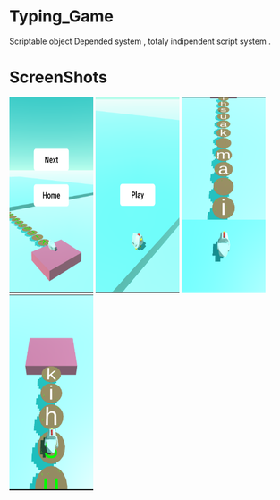 # Typing_Game
Scriptable object Depended system , totaly indipendent script  system .

# ScreenShots

<img src="_images/Typing_.png" width="150" height="350">

<img src="_images/Typing_1.png" width="150" height="350">


<img src="_images/Typing_2.png" width="150" height="350">


<img src="_images/Typing_3.png" width="150" height="350">

